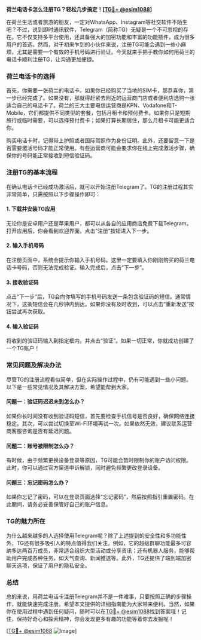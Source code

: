 **荷兰电话卡怎么注册TG？轻松几步搞定！[[TG💪+ @esim1088](https://t.me/s/esim1088)]**

在荷兰生活或者旅游的朋友，一定对WhatsApp、Instagram等社交软件不陌生吧？不过，说到即时通讯软件，Telegram（简称TG）无疑是一个不可忽视的存在。它不仅支持多平台使用，还具备强大的加密功能和丰富的功能插件，成为很多用户的首选。然而，对于初来乍到的小伙伴来说，注册TG可能会遇到一些小麻烦，尤其是需要一个有效的手机号码进行验证。今天就来手把手教你如何用荷兰的电话卡顺利注册TG，让沟通更加便捷。

### 荷兰电话卡的选择

首先，你需要一张荷兰的电话卡。如果你已经购买了当地的SIM卡，那恭喜你，第一步已经完成了。如果没有，那就得赶紧去附近的运营商门店或者便利店选购一张适合自己的电话卡了。荷兰的三大主要电信运营商是KPN、Vodafone和T-Mobile，它们都提供不同类型的套餐，包括月租卡和预付费卡。如果你只是短期旅行或临时需要，可以选择预付费卡；如果打算长期居住，那么月租卡可能更适合你。

购买电话卡时，记得带上护照或者国际驾照作为身份证明。此外，还要留意一下是否需要激活号码才能正常使用。有些运营商可能会要求你在线上完成激活步骤，确保你的号码能正常接收到短信验证码。

### 注册TG的基本流程

在确认电话卡已经成功激活后，就可以开始注册Telegram了。TG的注册过程其实非常简单，只需按照以下步骤操作即可：

#### 1. 下载并安装TG应用
无论你是安卓用户还是苹果用户，都可以从各自的应用商店免费下载Telegram。打开应用后，你会看到欢迎界面，点击“注册”按钮进入下一步。

#### 2. 输入手机号码
在注册页面中，系统会提示你输入手机号码。这里一定要填入你刚刚购买的荷兰电话卡号码，否则无法完成验证。输入完成后，点击“下一步”。

#### 3. 接收验证码
点击“下一步”后，TG会向你填写的手机号码发送一条包含验证码的短信。通常情况下，这条短信会在几秒钟内到达。如果你没有及时收到，可以点击“重新发送”按钮尝试再次获取。

#### 4. 输入验证码
将收到的验证码输入到指定框内，并点击“验证”。如果一切正常，你就成功创建了一个TG账户！

### 常见问题及解决办法

尽管TG的注册流程看似简单，但在实际操作过程中，仍有可能遇到一些小问题。以下是一些常见情况及其解决方案，希望能帮到大家。

#### 问题一：验证码迟迟未到怎么办？
如果你长时间没有收到验证码短信，首先要检查手机信号是否良好，确保网络连接稳定。其次，可以尝试切换至Wi-Fi环境再试一次。如果依然无效，建议联系运营商客服咨询是否有延迟问题。

#### 问题二：账号被限制怎么办？
有时候，由于频繁更换设备登录等原因，TG可能会暂时限制你的账户访问权限。此时，你可以通过官方渠道申诉解锁，同时避免频繁更改登录设备。

#### 问题三：忘记密码怎么办？
如果你忘记了密码，可以在登录页面选择“忘记密码”，然后按照指引重置密码。在此期间，请务必妥善保管好自己的账户信息。

### TG的魅力所在

为什么越来越多的人选择使用Telegram呢？除了上述提到的安全性和多功能性外，TG还有很多吸引人的特点值得我们关注。例如，它的超级群聊功能最多可容纳多达两百万成员，非常适合组织大型活动或分享资讯；还有机器人服务，能够帮助用户完成各种任务，如天气查询、新闻推送等。此外，TG还提供了端到端加密聊天选项，保证了用户的隐私安全。

### 总结

总的来说，用荷兰电话卡注册Telegram并不是一件难事，只要按照正确的步骤操作，就能快速完成注册。希望本文提供的详细指南能为大家带来便利。当然，如果你在使用过程中遇到任何疑问，随时可以在[TG💪+ @esim1088](https://t.me/s/esim1088)找到答案哦！记住，保持好奇心和探索精神，你会发现更多有趣的功能等着你去发掘呢！

[[TG💪+ @esim1088](https://t.me/s/esim1088) ![Image](https://i.postimg.cc/4NQfJmqS/Snipaste-2025-05-13-00-14-12.png)]